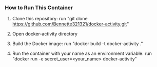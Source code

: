 ### How to Run This Container

1. Clone this repository:
run "git clone https://github.com/Bennette321321/docker-activity.git"

2. Open docker-activity directory

3. Build the Docker image:
run "docker build -t docker-activity ."

4. Run the container with your name as an environment variable:
run "docker run -e secret_user=<your_name> docker-activity"
